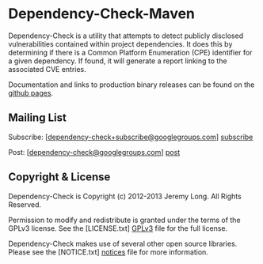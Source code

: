 Dependency-Check-Maven
=========

Dependency-Check is a utility that attempts to detect publicly disclosed vulnerabilities contained within project dependencies. It does this by determining if there is a Common Platform Enumeration (CPE) identifier for a given dependency. If found, it will generate a report linking to the associated CVE entries.

Documentation and links to production binary releases can be found on the [github pages](http://jeremylong.github.io/DependencyCheck/dependency-check-maven/usage.html).

Mailing List
-

Subscribe: [dependency-check+subscribe@googlegroups.com] [subscribe]

Post: [dependency-check@googlegroups.com] [post]

Copyright & License
-

Dependency-Check is Copyright (c) 2012-2013 Jeremy Long. All Rights Reserved.

Permission to modify and redistribute is granted under the terms of the GPLv3 license. See the [LICENSE.txt] [GPLv3] file for the full license.

Dependency-Check makes use of several other open source libraries. Please see the [NOTICE.txt] [notices] file for more information.


  [subscribe]: mailto:dependency-check+subscribe@googlegroups.com
  [post]: mailto:dependency-check@googlegroups.com
  [GPLv3]: https://github.com/jeremylong/DependencyCheck/blob/master/LICENSE.txt
  [notices]: https://github.com/jeremylong/DependencyCheck/blob/master/NOTICES.txt